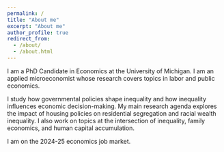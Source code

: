 ```yaml
---
permalink: /
title: "About me"
excerpt: "About me"
author_profile: true
redirect_from: 
  - /about/
  - /about.html
---
```


I am a PhD Candidate in Economics at the University of Michigan. I am an applied microeconomist whose research covers topics in labor and public economics. 

I study how governmental policies shape inequality and how inequality influences economic decision-making. My main research agenda explores the impact of housing policies on residential segregation and racial wealth inequality.  I also work on topics at the intersection of inequality, family economics, and human capital accumulation.

<!--I study the impact of housing policies on residential segregation and racial wealth inequality. I also work on topics at the intersection of family economics, human capital accumulation, and inequality.-->

I am on the 2024-25 economics job market. 
